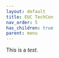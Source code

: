 ```yaml
---
layout: default
title: EUC TechCon
nav_order: 5
has_children: true
parent: menu
---
```


This is a *test*.

